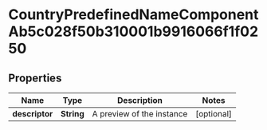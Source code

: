 

# CountryPredefinedNameComponentAb5c028f50b310001b9916066f1f0250


## Properties

| Name | Type | Description | Notes |
|------------ | ------------- | ------------- | -------------|
|**descriptor** | **String** | A preview of the instance |  [optional] |



